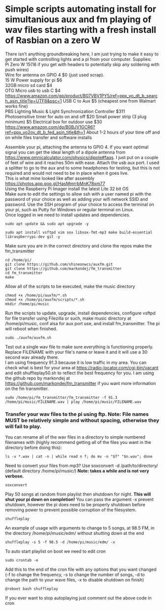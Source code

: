# Simple scripts automating install for simultanious aux and fm playing of wav files starting with a fresh install of Rasbian on a zero W  
There isn't anything groundbreaking here, I am just trying to make it easy to get started with controlling lights and a pi from your computer.
Supplies:  
Pi Zero W $15 ($16 if you get with headers to potentially skip any soldering with push wires)  
Wire for antenna on GPIO 4 $0 (just used scrap).  
15 W Power supply for pi $6  
32GB micro sd card $4  
OTG Micro usb to usb C $4 https://www.amazon.com/gp/product/B07VBV1PY5/ref=ppx_yo_dt_b_search_asin_title?ie=UTF8&psc=1
USB C to Aux $5 (cheapest one from Walmart works fine)  
PBS Lighting Music & Light Synchronization Controller $311  
Photosensitive timer for auto on and off $20
Small power strip (3 plug minimum) $5
Electrical box for outdoor use $30 https://www.amazon.com/dp/B0BJV1GCR6?ref=ppx_yo2ov_dt_b_fed_asin_title&th=1
About 1-2 hours of your time off and on while files transfer and software installs  

Assemble your pi, attaching the antenna to GPIO 4. If you want optimal signal you can get the ideal length of a dipole antenna from https://www.omnicalculator.com/physics/dipole#faqs. I just put on a couple of feet of wire and it reaches 50m with ease. Attach the usb aux port. I used a splitter to go to the aux and to some headphones for testing, but this is not required and would not need to be in place when it goes live.  
This is what mine looked like after assembly https://photos.app.goo.gl/HasMmrrbMnK78xm77  
Using the Raspberry Pi Imager install the latest Lite 32 bit OS  
Make sure to edit the settings to allow ssh with a user named pi with the password of your choice as well as adding your wifi network SSID and password.
Use the SSH program of your choice to access the terminal on your pi, such as Putty for Windows or regular terminal on Linux.  
Once logged in we need to install updates and dependencies.
```
sudo apt update && sudo apt upgrade -y
```
```
sudo apt install vsftpd vim sox libsox-fmt-mp3 make build-essential libraspberrypi-dev git -y
```
Make sure you are in the correct directory and clone the repos make the fm_transmitter  
```
cd /home/pi/
git clone https://github.com/shineonwcs/auxfm.git
git clone https://github.com/markondej/fm_transmitter
cd fm_transmitter
make
```
Allow all of the scripts to be executed, make the music directory 
```
chmod +x /home/pi/auxfm/*.sh
chmod +x /home/pi/auxfm/scripts/*.sh
mkdir /home/pi/music
```
Run the scripts to update, upgrade, install dependencies, configure vsftpd for file transfer using Filezilla or such, make music directory at /home/pi/music, conf alsa for aux port use, and install fm_transmitter. The pi will reboot when finished.  
```
sudo ./auxfm/auxfm.sh
```
Test out a single wav file to make sure everything is functioning properly. Replace FILENAME with your file's name or leave it and it will use a 30 second wav already there.  
I am using frequency 91.3 because it is low traffic in my area. You can check what is best for your area at https://radio-locator.com/cgi-bin/vacant and edit shuffleplay50.sh to reflect the best frequency for you.  I am using the github repo by markondej at https://github.com/markondej/fm_transmitter if you want more information on the fm transmitter.
```
sudo /home/pi/fm_transmitter/fm_transmitter -f 91.3 /home/pi/music/FILENAME.wav | play /home/pi/music/FILENAME.wav
```
### Transfer your wav files to the pi using ftp. **Note: File names MUST be relatively simple and without spacing, otherwise they will fail to play.**  
You can rename all of the wav files in a directory to simple numbered filenames with (highly recommend getting all of the files you want in the directory before doing this):
```
ls -v *.wav | cat -n | while read n f; do mv -n "$f" "$n.wav"; done
```
Need to convert your files from mp3? Use soxconvert -d /path/to/directory/ (default directory /home/pi/music/) **Note: takes a while and is not very verbose.**
```
soxconvert
```
Play 50 songs at random from playlist then shutdown for night. 
**This will shut your pi down on completion!** You can pass the argument -x prevent shutdown, however the pi does need to be properly shutdown before removing power to prevent possible corruption of the filesystem.
```
shuffleplay  
```
An example of usage with arguments to change to 5 songs, at 98.5 FM, in the directory /home/pi/music/edm/ without shutting down at the end  
```
shuffleplay -s 5 -f 98.5 -d /home/pi/music/edm/ -x
```
To auto start playlist on boot we need to edit cron  
```
sudo crontab -e
```
Add this to the end of the cron file with any options that you want changed (-f to change the frequency, -s to change the number of songs, -d to change the path to your wave files, -x to disable shutdown on finish)   
```
@reboot bash shuffleplay
```
If you ever want to stop autoplaying just comment out the above code in cron

